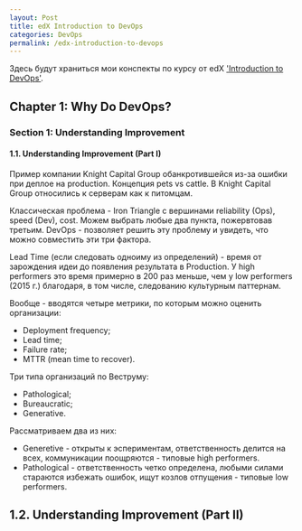 ```yaml
---
layout: Post
title: edX Introduction to DevOps
categories: DevOps
permalink: /edx-introduction-to-devops
---
```


Здесь будут храниться мои конспекты по курсу от edX ['Introduction to DevOps'](https://courses.edx.org/courses/course-v1:LinuxFoundationX+LFS161x+2T2016/course/).

<!---excerpt-break-->

## Chapter 1: Why Do DevOps?
### Section 1: Understanding Improvement
#### 1.1. Understanding Improvement (Part I)

Пример компании Knight Capital Group обанкротившейся из-за ошибки при деплое на production. Концепция pets vs cattle. В Knight Capital Group относились к серверам как к питомцам.

Классическая проблема - Iron Triangle с вершинами reliability (Ops), speed (Dev), cost. Можем выбрать любые два пункта, пожервтовав третьим. DevOps - позволяет решить эту проблему и увидеть, что можно совместить эти три фактора.

Lead Time (если следовать одноиму из определений) - время от зарождения идеи до появления результата в Production. У high performers это время примерно в 200 раз меньше, чем у low performers (2015 г.) благодаря, в том числе, следованию культурным паттернам.

Вообще - вводятся четыре метрики, по которым можно оценить организации:

* Deployment frequency;
* Lead time;
* Failure rate;
* MTTR (mean time to recover).

Три типа организаций по Веструму:

* Pathological;
* Bureaucratic;
* Generative.

Рассматриваем два из них:

* Generetive - открыты к эспериментам, ответственность делится на всех, коммуникации поощряются - типовые high performers.
* Pathological - ответственность четко определена, любыми силами стараются избежать ошибок, ищут козлов отпущения - типовые low performers.

## 1.2. Understanding Improvement (Part II)